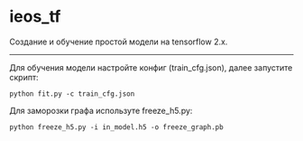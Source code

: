 # ieos_tf

Создание и обучение простой модели на tensorflow 2.x.
____
Для обучения модели настройте конфиг (train_cfg.json), далее запустите скрипт:

`python fit.py -c train_cfg.json`

Для заморозки графа используте freeze_h5.py:

`python freeze_h5.py -i in_model.h5 -o freeze_graph.pb`
